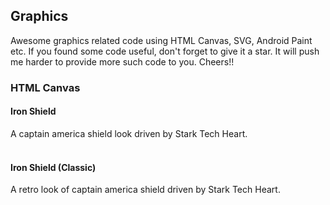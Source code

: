 <h2>Graphics</h2>
Awesome graphics related code using HTML Canvas, SVG, Android Paint etc. If you found some code useful, don't forget to give it a star. It will push me harder to provide more such code to you. Cheers!!
<h3>HTML Canvas</h3>
<h4>Iron Shield</h4>
A captain america shield look driven by Stark Tech Heart.
<br/>
<center>
  <img src=""/>
</center>
<br/>

<h4>Iron Shield (Classic)</h4>
A retro look of captain america shield driven by Stark Tech Heart.
<br/>
<center>
  <img src=""/>
</center>
<br/>
